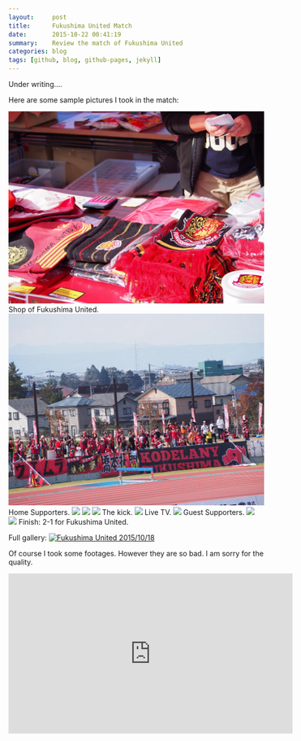 ```yaml
---
layout:     post
title:      Fukushima United Match
date:       2015-10-22 00:41:19
summary:    Review the match of Fukushima United
categories: blog 
tags: [github, blog, github-pages, jekyll]
---
```


Under writing....

Here are some sample pictures I took in the match:

<img src="/images/2015-10-25_FUFC/shop.jpg" class="fit image">
Shop of Fukushima United.

<!--more-->
<img src="/images/2015-10-25_FUFC/supporter.JPG" class="fit image">
Home Supporters.
<img src="/images/2015-10-25_FUFC/1.JPG" class="fit image">
<img src="/images/2015-10-25_FUFC/2.JPG" class="fit image">
<img src="/images/2015-10-25_FUFC/3.JPG" class="fit image">
The kick.
<img src="/images/2015-10-25_FUFC/4.JPG" class="fit image">
Live TV.
<img src="/images/2015-10-25_FUFC/5.JPG" class="fit image">
Guest Supporters.
<img src="/images/2015-10-25_FUFC/6.JPG" class="fit image">
<img src="/images/2015-10-25_FUFC/7.JPG" class="fit image">
Finish: 2-1 for Fukushima United.

Full gallery:
<a data-flickr-embed="true" data-header="true" data-footer="true"  href="https://www.flickr.com/photos/35985224@N04/albums/72157660009662255" title="Fukushima United 2015/10/18"><img src="https://farm1.staticflickr.com/747/22081051088_368f0b34db_c.jpg" width="800" height="600" alt="Fukushima United 2015/10/18"></a><script async src="//embedr.flickr.com/assets/client-code.js" charset="utf-8"></script>

Of course I took some footages. However they are so bad. I am sorry for the quality.

<iframe width="560" height="315" src="https://www.youtube.com/embed/videoseries?list=PLUJ3mgFmGQaf--_KtEB3IWVQcieMYCVue" frameborder="0" allowfullscreen></iframe> 

